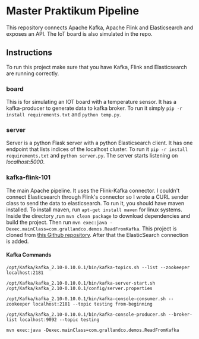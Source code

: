 # Master Praktikum Pipeline

This repository connects Apache Kafka, Apache Flink and Elasticsearch and exposes an API. The IoT board is also simulated in the repo.

## Instructions
To run this project make sure that you have Kafka, Flink and Elasticsearch are running correctly. 
### board
This is for simulating an IOT board with a temperature sensor. It has a kafka-producer to generate data to kafka broker. To run it simply `pip -r install requirements.txt` and `python temp.py`.
### server
Server is a python Flask server with a python Elasticsearch client. It has one endpoint that lists indices of the localhost cluster. To run it `pip -r install requirements.txt` and `python server.py`. The server starts listening on *localhost:5000*.
### kafka-flink-101
The main Apache pipeline. It uses the Flink-Kafka connector. I couldn't connect Elasticsearch through Flink's connector so I wrote a CURL sender class to send the data to elasticsearch. To run it, you should have maven installed. To install maven, run `apt-get install maven` for linux systems. Inside the directory ,run `mvn clean package` to download dependencies and build the project. Then run `mvn exec:java -Dexec.mainClass=com.grallandco.demos.ReadFromKafka`. This project is cloned from [this Github repository](https://github.com/tgrall/kafka-flink-101). After that the ElasticSearch connection is added.

#### Kafka Commands
    /opt/Kafka/kafka_2.10-0.10.0.1/bin/kafka-topics.sh --list --zookeeper localhost:2181

    /opt/Kafka/kafka_2.10-0.10.0.1/bin/kafka-server-start.sh /opt/Kafka/kafka_2.10-0.10.0.1/config/server.properties

    /opt/Kafka/kafka_2.10-0.10.0.1/bin/kafka-console-consumer.sh --zookeeper localhost:2181 --topic testing from-beginning

    /opt/Kafka/kafka_2.10-0.10.0.1/bin/kafka-console-producer.sh --broker-list localhost:9092 --topic testing

    mvn exec:java -Dexec.mainClass=com.grallandco.demos.ReadFromKafka


